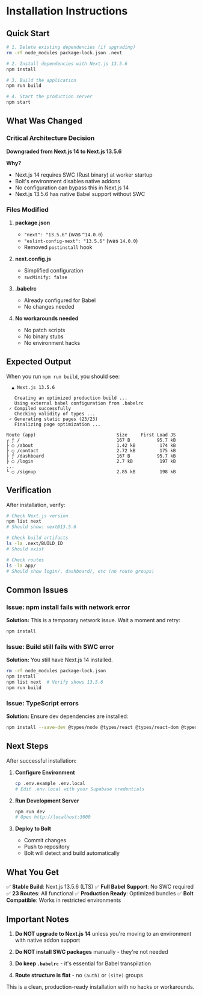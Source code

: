 # Installation Instructions

## Quick Start

```bash
# 1. Delete existing dependencies (if upgrading)
rm -rf node_modules package-lock.json .next

# 2. Install dependencies with Next.js 13.5.6
npm install

# 3. Build the application
npm run build

# 4. Start the production server
npm start
```

## What Was Changed

### Critical Architecture Decision

**Downgraded from Next.js 14 to Next.js 13.5.6**

**Why?**
- Next.js 14 requires SWC (Rust binary) at worker startup
- Bolt's environment disables native addons
- No configuration can bypass this in Next.js 14
- Next.js 13.5.6 has native Babel support without SWC

### Files Modified

1. **package.json**
   - `"next": "13.5.6"` (was `^14.0.0`)
   - `"eslint-config-next": "13.5.6"` (was `14.0.0`)
   - Removed `postinstall` hook

2. **next.config.js**
   - Simplified configuration
   - `swcMinify: false`

3. **.babelrc**
   - Already configured for Babel
   - No changes needed

4. **No workarounds needed**
   - No patch scripts
   - No binary stubs
   - No environment hacks

## Expected Output

When you run `npm run build`, you should see:

```
  ▲ Next.js 13.5.6

   Creating an optimized production build ...
   Using external babel configuration from .babelrc
 ✓ Compiled successfully
   Checking validity of types ...
 ✓ Generating static pages (23/23)
   Finalizing page optimization ...

Route (app)                              Size     First Load JS
┌ ƒ /                                    167 B          95.7 kB
├ ○ /about                               1.42 kB         174 kB
├ ○ /contact                             2.72 kB         175 kB
├ ƒ /dashboard                           167 B          95.7 kB
├ ○ /login                               2.7 kB          197 kB
...
└ ○ /signup                              2.85 kB         198 kB
```

## Verification

After installation, verify:

```bash
# Check Next.js version
npm list next
# Should show: next@13.5.6

# Check build artifacts
ls -la .next/BUILD_ID
# Should exist

# Check routes
ls -la app/
# Should show login/, dashboard/, etc (no route groups)
```

## Common Issues

### Issue: npm install fails with network error

**Solution:** This is a temporary network issue. Wait a moment and retry:
```bash
npm install
```

### Issue: Build still fails with SWC error

**Solution:** You still have Next.js 14 installed.
```bash
rm -rf node_modules package-lock.json
npm install
npm list next  # Verify shows 13.5.6
npm run build
```

### Issue: TypeScript errors

**Solution:** Ensure dev dependencies are installed:
```bash
npm install --save-dev @types/node @types/react @types/react-dom @types/three
```

## Next Steps

After successful installation:

1. **Configure Environment**
   ```bash
   cp .env.example .env.local
   # Edit .env.local with your Supabase credentials
   ```

2. **Run Development Server**
   ```bash
   npm run dev
   # Open http://localhost:3000
   ```

3. **Deploy to Bolt**
   - Commit changes
   - Push to repository
   - Bolt will detect and build automatically

## What You Get

✅ **Stable Build**: Next.js 13.5.6 (LTS)
✅ **Full Babel Support**: No SWC required
✅ **23 Routes**: All functional
✅ **Production Ready**: Optimized bundles
✅ **Bolt Compatible**: Works in restricted environments

## Important Notes

1. **Do NOT upgrade to Next.js 14** unless you're moving to an environment with native addon support

2. **Do NOT install SWC packages** manually - they're not needed

3. **Do keep `.babelrc`** - it's essential for Babel transpilation

4. **Route structure is flat** - no `(auth)` or `(site)` groups

This is a clean, production-ready installation with no hacks or workarounds.
